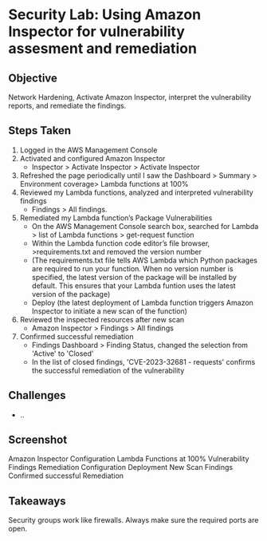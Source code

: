 # Security Lab: Using Amazon Inspector for vulnerability assesment and remediation

## Objective
Network Hardening, Activate Amazon Inspector, interpret the vulnerability reports, and remediate the findings.

## Steps Taken
1. Logged in the AWS Management Console
2. Activated and configured Amazon Inspector
   - Inspector > Activate Inspector > Activate Inspector
3. Refreshed the page periodically until I saw the Dashboard > Summary > Environment coverage> Lambda functions at 100%
4. Reviewed my Lambda functions, analyzed and interpreted vulnerability findings
   - Findings > All findings.
5. Remediated my Lambda function’s Package Vulnerabilities
   - On the AWS Management Console search box, searched for Lambda > list of Lambda functions > get-request function
   - Within the Lambda function code editor’s file browser, >requirements.txt and removed the version number
   - (The requirements.txt file tells AWS Lambda which Python packages are required to run your function. When no version number is specified, the latest version of the package will be installed by default. This ensures that your Lambda funtion uses the latest version of the package)
   - Deploy (the latest deployment of Lambda function triggers Amazon Inspector to initiate a new scan of the function)
6. Reviewed the inspected resources after new scan
   - Amazon Inspector > Findings > All findings
7. Confirmed successful remediation
   - Findings Dashboard > Finding Status, changed the selection from 'Active' to 'Closed'
   - In the list of closed findings, 'CVE-2023-32681 - requests' confirms the successful remediation of the vulnerability

## Challenges
- ..

## Screenshot
Amazon Inspector Configuration
Lambda Functions at 100%
Vulnerability Findings
Remediation Configuration
Deployment
New Scan Findings
Confirmed successful Remediation

## Takeaways
Security groups work like firewalls. Always make sure the required ports are open.

